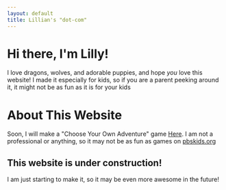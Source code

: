 ```yaml
---
layout: default
title: Lillian's "dot-com"
---
```

		
Hi there, I'm Lilly!
====================

I love dragons, wolves, and adorable puppies, and hope *you* love this website! I made it especially for kids, so if you are a parent peeking around it, it might not be as fun as it is for your kids

About This Website
==================

Soon, I will make a "Choose Your Own Adventure" game [Here](/game). I am not a professional or anything, so it may not be as fun as games on [pbskids.org](https://pbskids.org)

This website is under construction!
-----------------------------------

I am just starting to make it, so it may be even more awesome in the future!
